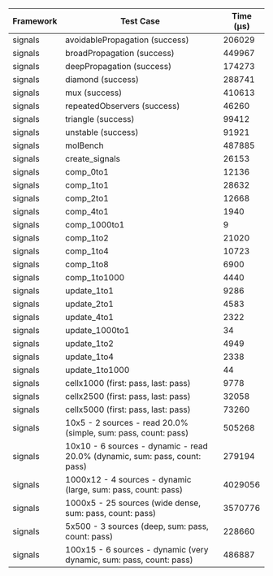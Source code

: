 | Framework | Test Case | Time (μs) |
| --- | --- | --- |
| signals | avoidablePropagation (success) | 206029 |
| signals | broadPropagation (success) | 449967 |
| signals | deepPropagation (success) | 174273 |
| signals | diamond (success) | 288741 |
| signals | mux (success) | 410613 |
| signals | repeatedObservers (success) | 46260 |
| signals | triangle (success) | 99412 |
| signals | unstable (success) | 91921 |
| signals | molBench | 487885 |
| signals | create_signals | 26153 |
| signals | comp_0to1 | 12136 |
| signals | comp_1to1 | 28632 |
| signals | comp_2to1 | 12668 |
| signals | comp_4to1 | 1940 |
| signals | comp_1000to1 | 9 |
| signals | comp_1to2 | 21020 |
| signals | comp_1to4 | 10723 |
| signals | comp_1to8 | 6900 |
| signals | comp_1to1000 | 4440 |
| signals | update_1to1 | 9286 |
| signals | update_2to1 | 4583 |
| signals | update_4to1 | 2322 |
| signals | update_1000to1 | 34 |
| signals | update_1to2 | 4949 |
| signals | update_1to4 | 2338 |
| signals | update_1to1000 | 44 |
| signals | cellx1000 (first: pass, last: pass) | 9778 |
| signals | cellx2500 (first: pass, last: pass) | 32058 |
| signals | cellx5000 (first: pass, last: pass) | 73260 |
| signals | 10x5 - 2 sources - read 20.0% (simple, sum: pass, count: pass) | 505268 |
| signals | 10x10 - 6 sources - dynamic - read 20.0% (dynamic, sum: pass, count: pass) | 279194 |
| signals | 1000x12 - 4 sources - dynamic (large, sum: pass, count: pass) | 4029056 |
| signals | 1000x5 - 25 sources (wide dense, sum: pass, count: pass) | 3570776 |
| signals | 5x500 - 3 sources (deep, sum: pass, count: pass) | 228660 |
| signals | 100x15 - 6 sources - dynamic (very dynamic, sum: pass, count: pass) | 486887 |
